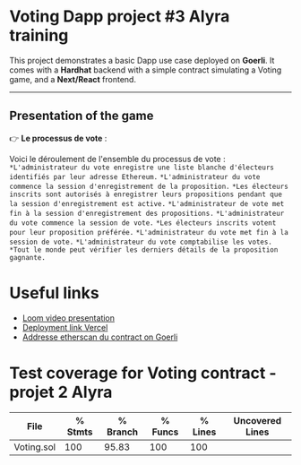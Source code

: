 # Voting Dapp project #3 Alyra training

This project demonstrates a basic Dapp use case deployed on __Goerli__. It comes with a __Hardhat__ backend with a simple contract simulating a Voting game, and a __Next/React__ frontend. 

-----------------

## Presentation of the game

👉 __Le processus de vote__ : 

Voici le déroulement de l'ensemble du processus de vote :
`*L'administrateur du vote enregistre une liste blanche d'électeurs identifiés par leur adresse Ethereum.`
`*L'administrateur du vote commence la session d'enregistrement de la proposition.`
`*Les électeurs inscrits sont autorisés à enregistrer leurs propositions pendant que la session d'enregistrement est active.`
`*L'administrateur de vote met fin à la session d'enregistrement des propositions.`
`*L'administrateur du vote commence la session de vote.`
`*Les électeurs inscrits votent pour leur proposition préférée.`
`*L'administrateur du vote met fin à la session de vote.`
`*L'administrateur du vote comptabilise les votes.`
`*Tout le monde peut vérifier les derniers détails de la proposition gagnante.`

# Useful links
* [Loom video presentation](https://loomlink.fr)
* [Deployment link Vercel](https://verceldeploymentlink.fr)
* [Addresse etherscan du contract on Goerli](https://etherscan.com)

# Test coverage for Voting contract - projet 2 Alyra

File         |  % Stmts | % Branch |  % Funcs |  % Lines |Uncovered Lines |
-------------|----------|----------|----------|----------|----------------|
  Voting.sol |      100 |    95.83 |      100 |      100 |                |
